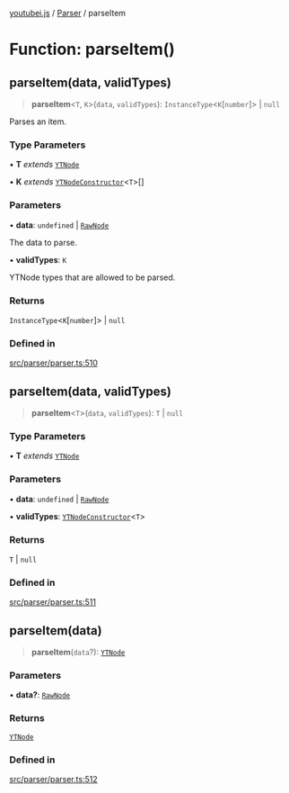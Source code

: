 [youtubei.js](../../../README.md) / [Parser](../README.md) / parseItem

# Function: parseItem()

## parseItem(data, validTypes)

> **parseItem**\<`T`, `K`\>(`data`, `validTypes`): `InstanceType`\<`K`\[`number`\]\> \| `null`

Parses an item.

### Type Parameters

• **T** *extends* [`YTNode`](../../Helpers/classes/YTNode.md)

• **K** *extends* [`YTNodeConstructor`](../../Helpers/interfaces/YTNodeConstructor.md)\<`T`\>[]

### Parameters

• **data**: `undefined` \| [`RawNode`](../../APIResponseTypes/type-aliases/RawNode.md)

The data to parse.

• **validTypes**: `K`

YTNode types that are allowed to be parsed.

### Returns

`InstanceType`\<`K`\[`number`\]\> \| `null`

### Defined in

[src/parser/parser.ts:510](https://github.com/LuanRT/YouTube.js/blob/fc5571629eca037af7de03f4b903da6add1f300b/src/parser/parser.ts#L510)

## parseItem(data, validTypes)

> **parseItem**\<`T`\>(`data`, `validTypes`): `T` \| `null`

### Type Parameters

• **T** *extends* [`YTNode`](../../Helpers/classes/YTNode.md)

### Parameters

• **data**: `undefined` \| [`RawNode`](../../APIResponseTypes/type-aliases/RawNode.md)

• **validTypes**: [`YTNodeConstructor`](../../Helpers/interfaces/YTNodeConstructor.md)\<`T`\>

### Returns

`T` \| `null`

### Defined in

[src/parser/parser.ts:511](https://github.com/LuanRT/YouTube.js/blob/fc5571629eca037af7de03f4b903da6add1f300b/src/parser/parser.ts#L511)

## parseItem(data)

> **parseItem**(`data`?): [`YTNode`](../../Helpers/classes/YTNode.md)

### Parameters

• **data?**: [`RawNode`](../../APIResponseTypes/type-aliases/RawNode.md)

### Returns

[`YTNode`](../../Helpers/classes/YTNode.md)

### Defined in

[src/parser/parser.ts:512](https://github.com/LuanRT/YouTube.js/blob/fc5571629eca037af7de03f4b903da6add1f300b/src/parser/parser.ts#L512)
